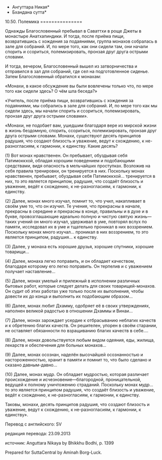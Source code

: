 * Ангуттара Никая*
* Бхандана сутта*

10\.50\. Полемика
\=\=\=\=\=\=\=\=\=\=\=\=\=\=\=

Однажды Благословенный пребывал в Саваттхи в роще Джеты в монастыре Анатхапиндики\. И тогда, после приёма пищи, возвратившись с хождения за подаяниями, группа монахов собралась в зале для собраний\. И, по мере того, как они сидели там, они начали спорить и ссориться, полемизировать, пронзая друг друга острыми словами\.

И тогда, вечером, Благословенный вышел из затворничества и отправился в зал для собраний, где сел на подготовленное сиденье\. Затем Благословенный обратился к монахам:

«Монахи, в какое обсуждение вы были вовлечены только что, по мере того как сидели здесь? О чём шла беседа?»

«Учитель, после приёма пищи, возвратившись с хождения за подаяниями, мы собрались в зале для собраний\. И, по мере того как мы сидели здесь, мы начали спорить и ссориться, полемизировать, пронзая друг друга острыми словами»\.

«Монахи, не подобает вам, ушедшим благодаря вере из мирской жизни в жизнь бездомную, спорить, ссориться, полемизировать, пронзая друг друга острыми словами\. Монахи, существуют десять принципов радушия, что создают близость и уважение, ведут к схождению, к не\-разногласиям, к гармонии, к единству\. Какие десять?

\(1\) Вот монах нравственен\. Он пребывает, обуздывая себя Патимоккхой, обладая хорошим поведением и подобающими средствами, видя опасность в мельчайших проступках\. Возложив на себя правила тренировки, он тренируется в них\. Поскольку монах нравственен, пребывает, обуздывая себя Патимоккхой… тренируется в них, то это является принципом, радушия, что создаёт близость и уважение, ведёт к схождению, к не\-разногласиям, к гармонии, к единству\.

\(2\) Далее, монах много изучал, помнит то, что учил, накапливает в своём уме то, что он изучил\. Те учения, что прекрасны в начале, прекрасны в середине и прекрасны в конце, правильны и в духе и в букве, провозглашающие идеально полную и чистую святую жизнь—таких учений он много изучал, удерживал в уме, повторял вслух по памяти, исследовал их в уме и тщательно проникал в них воззрением\. Поскольку монах много изучал… проникал в них воззрением, то это является принципом, радушия… к единству\.

\(3\) Далее, у монаха есть хорошие друзья, хорошие спутники, хорошие товарищи…

\(4\) Далее, монаха легко поправить, и он обладает качеством, благодаря которому его легко поправить\. Он терпелив и с уважением получает наставление…

\(5\) Далее, монах умелый и прилежный в исполнении различных бытовых работ, которые следует делать для своих товарищей\-монахов\. Он судит об этих работах уже только после их выполнения, чтобы довести их до конца и выполнить их подобающим образом…

\(6\) Далее, монах любит Дхамму, одобряет её в своих утверждениях, наполнен великой радостью в отношении Дхаммы и Винаи…

\(7\) Далее, монах зарождает усердие к отбрасыванию неблагих качеств и к обретению благих качеств\. Он решителен, упорен в своём старании, не оставляет обязанности по взращиванию благих качеств в себе…\.

\(8\) Далее, монах довольствуется любым видом одеяния, еды, жилища, лекарств и обеспечения для больных монахов…

\(9\) Далее, монах осознан, наделён высочайшей осознанностью и настороженностью, хранит в памяти и помнит то, что было сделано и сказано давным\-давно…

\(10\) Далее, монах мудр\. Он обладает мудростью, которая различает происхождение и исчезновение—благородной, проницательной, ведущей к полному уничтожению страданий\. Поскольку монах мудр… то это является принципом радушия, что создаёт близость и уважение, ведёт к схождению, к не\-разногласиям, к гармонии, к единству\.

Таковы, монахи, десять принципов радушия, что создают близость и уважение, ведут к схождению, к не\-разногласиям, к гармонии, к единству»\.

Перевод с английского: SV

редакция перевода: 23\.09\.2013

источник: Anguttara Nikaya by Bhikkhu Bodhi, p\. 1399

Prepared for SuttaCentral by Aminah Borg\-Luck\.